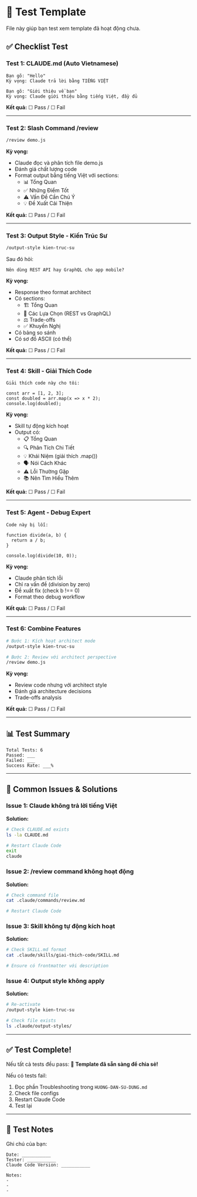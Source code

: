 # 🧪 Test Template

File này giúp bạn test xem template đã hoạt động chưa.

## ✅ Checklist Test

### Test 1: CLAUDE.md (Auto Vietnamese)
```
Bạn gõ: "Hello"
Kỳ vọng: Claude trả lời bằng TIẾNG VIỆT

Bạn gõ: "Giới thiệu về bạn"
Kỳ vọng: Claude giới thiệu bằng tiếng Việt, đầy đủ
```

**Kết quả:** ☐ Pass / ☐ Fail

---

### Test 2: Slash Command /review
```bash
/review demo.js
```

**Kỳ vọng:**
- Claude đọc và phân tích file demo.js
- Đánh giá chất lượng code
- Format output bằng tiếng Việt với sections:
  - 📊 Tổng Quan
  - ✅ Những Điểm Tốt
  - ⚠️ Vấn Đề Cần Chú Ý
  - 💡 Đề Xuất Cải Thiện

**Kết quả:** ☐ Pass / ☐ Fail

---

### Test 3: Output Style - Kiến Trúc Sư
```bash
/output-style kien-truc-su
```

Sau đó hỏi:
```
Nên dùng REST API hay GraphQL cho app mobile?
```

**Kỳ vọng:**
- Response theo format architect
- Có sections:
  - 🏗️ Tổng Quan
  - 🔄 Các Lựa Chọn (REST vs GraphQL)
  - ⚖️ Trade-offs
  - ✅ Khuyến Nghị
- Có bảng so sánh
- Có sơ đồ ASCII (có thể)

**Kết quả:** ☐ Pass / ☐ Fail

---

### Test 4: Skill - Giải Thích Code
```
Giải thích code này cho tôi:

const arr = [1, 2, 3];
const doubled = arr.map(x => x * 2);
console.log(doubled);
```

**Kỳ vọng:**
- Skill tự động kích hoạt
- Output có:
  - 📋 Tổng Quan
  - 🔍 Phân Tích Chi Tiết
  - 💡 Khái Niệm (giải thích .map())
  - 🗣️ Nói Cách Khác
  - ⚠️ Lỗi Thường Gặp
  - 📚 Nên Tìm Hiểu Thêm

**Kết quả:** ☐ Pass / ☐ Fail

---

### Test 5: Agent - Debug Expert
```
Code này bị lỗi:

function divide(a, b) {
  return a / b;
}

console.log(divide(10, 0));
```

**Kỳ vọng:**
- Claude phân tích lỗi
- Chỉ ra vấn đề (division by zero)
- Đề xuất fix (check b !== 0)
- Format theo debug workflow

**Kết quả:** ☐ Pass / ☐ Fail

---

### Test 6: Combine Features
```bash
# Bước 1: Kích hoạt architect mode
/output-style kien-truc-su

# Bước 2: Review với architect perspective
/review demo.js
```

**Kỳ vọng:**
- Review code nhưng với architect style
- Đánh giá architecture decisions
- Trade-offs analysis

**Kết quả:** ☐ Pass / ☐ Fail

---

## 📊 Test Summary

```
Total Tests: 6
Passed: ___
Failed: ___
Success Rate: ___%
```

---

## 🐛 Common Issues & Solutions

### Issue 1: Claude không trả lời tiếng Việt
**Solution:**
```bash
# Check CLAUDE.md exists
ls -la CLAUDE.md

# Restart Claude Code
exit
claude
```

### Issue 2: /review command không hoạt động
**Solution:**
```bash
# Check command file
cat .claude/commands/review.md

# Restart Claude Code
```

### Issue 3: Skill không tự động kích hoạt
**Solution:**
```bash
# Check SKILL.md format
cat .claude/skills/giai-thich-code/SKILL.md

# Ensure có frontmatter với description
```

### Issue 4: Output style không apply
**Solution:**
```bash
# Re-activate
/output-style kien-truc-su

# Check file exists
ls .claude/output-styles/
```

---

## ✅ Test Complete!

Nếu tất cả tests đều pass:
🎉 **Template đã sẵn sàng để chia sẻ!**

Nếu có tests fail:
1. Đọc phần Troubleshooting trong `HUONG-DAN-SU-DUNG.md`
2. Check file configs
3. Restart Claude Code
4. Test lại

---

## 📝 Test Notes

Ghi chú của bạn:
```
Date: ___________
Tester: ___________
Claude Code Version: ___________

Notes:
-
-
-
```
